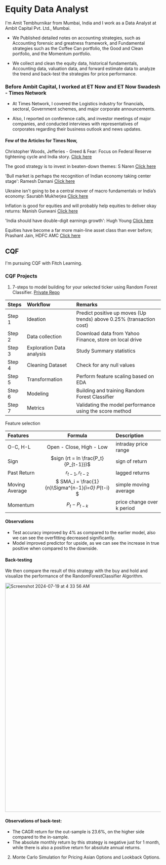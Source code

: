 # Equity Data Analyst

I'm Amit Tembhurnikar from Mumbai, India and I work as a Data Analyst at Ambit Capital Pvt. Ltd., Mumbai.

- We Published detailed notes on accounting strategies, such as Accounting forensic and greatness framework, and Fundamental strategies such as the Coffee Can portfolio, the Good and Clean portfolio, and the Momentum portfolio.

- We collect and clean the equity data, historical fundamentals, Accounting data, valuation data, and forward estimate data to analyze the trend and back-test the strategies for price performance.



### Before Ambit Capital, I worked at ET Now and ET Now Swadesh - Times Network

- At Times Network, I covered the Logistics industry for financials, sectoral, Government schemes, and major corporate announcements.

- Also, I reported on conference calls, and investor meetings of major companies, and conducted interviews with representatives of corporates regarding their business outlook and news updates.


#### Few of the Articles for Times Now,

Christopher Woods, Jefferies - Greed & Fear: Focus on Federal Reserve tightening cycle and India story. [Click here](https://www.timesnownews.com/business-economy/companies/article/christopher-woods-jefferies-greed-fear-focus-on-federal-reserve-tightening-cycle-and-india-story/847839)

The good strategy is to invest in beaten-down themes: S Naren [Click here](https://www.timesnownews.com/business-economy/companies/the-good-strategy-is-to-invest-in-beaten-down-themes-s-naren-article-90503955)

'Bull market is perhaps the recognition of Indian economy taking center stage': Ramesh Damani [Click here](https://www.timesnownews.com/business-economy/markets/bull-market-is-perhaps-the-recognition-of-indian-economy-taking-centre-stage-ramesh-damani-article-90405604)

Ukraine isn't going to be a central mover of macro fundamentals or India’s economy: Saurabh Mukherjea [Click here](https://www.timesnownews.com/business-economy/ukraine-isnt-going-to-be-a-central-mover-of-macro-fundamentals-or-indias-economy-saurabh-mukherjea-article-89754744)

Inflation is good for equities and will probably help equities to deliver okay returns: Manish Gunwani [Click here](https://www.timesnownews.com/business-economy/companies/inflation-is-good-for-equities-and-will-probably-help-equities-to-deliver-okay-returns-manish-gunwani-article-90255644)

'India should have double-digit earnings growth': Hugh Young [Click here](https://www.timesnownews.com/business-economy/markets/india-should-have-double-digit-earning-growth-hugh-young-article-90184633)

Equities have become a far more main-line asset class than ever before; Prashant Jain, HDFC AMC [Click here](https://www.timesnownews.com/business-economy/companies/equities-have-become-a-far-more-main-line-asset-class-than-ever-before-prashant-jain-hdfc-amc-article-89862973)



## CQF

I'm pursuing CQF with Fitch Learning.

### CQF Projects

1. 7-steps to model building for your selected ticker using Random Forest Classifier. [Private Repo](https://github.com/amit-tembhurnikar/trend_RCF)

| Steps| Workflow | Remarks|
|:---------|:-----------------|:-------------------|
|Step 1| Ideation | Predict positive up moves (Up trends) above 0.25% (transaction cost)|
|Step 2| Data collection | Download data from Yahoo Finance, store on local drive|
|Step 3| Exploration Data analysis | Study Summary statistics|
|Step 4| Cleaning Dataset | Check for any null values|
|Step 5| Transformation | Perform feature scaling based on EDA|
|Step 6| Modeling | Building and training Random Forest Classifier|
|Step 7| Metrics | Validating the model performance using the score method|


Feature selection
   
| Features| Formula | Description|
|:---------------|:-----------------:|:-------------------| 
|O-C, H-L| Open - Close, High - Low | intraday price range|
|Sign| $sign (rt = ln \frac{P_t}{P_{t-1}})$ | sign of return|
|Past Return| $r_{t-1}, r_{t-2}$ | lagged returns|
|Moving Average| $ SMA_i = \frac{1}{n}\Sigma^{n-1}_{i=0} P_{t-i} $ | simple moving average|
|Momentum| $P_{t} - P_{t-k}$ | price change over k period|


#### Observations
- Test accuracy improved by 4% as compared to the earlier model, also we can see the overfitting decreased significantly.
- Model improved predictor for upside, as we can see the increase in true positive when compared to the downside.


#### Back-testing
We then compare the result of this strategy with the buy and hold and visualize the performance of the RandomForestClassifier Algorithm.


<img width="738" alt="Screenshot 2024-07-19 at 4 33 56 AM" src="https://github.com/user-attachments/assets/9ba3e2f0-5324-43bf-bae2-3c583e209650">


#### Observations of back-test:
- The CAGR return for the out-sample is 23.6%, on the higher side compared to the in-sample.
- The absolute monthly return by this strategy is negative just for 1 month, while there is also a positive return for absolute annual returns.



2. Monte Carlo Simulation for Pricing Asian Options and Lookback Options.

